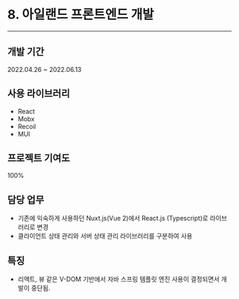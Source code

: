 # 8. 아일랜드 프론트엔드 개발

---

## 개발 기간

2022.04.26 ~ 2022.06.13

## 사용 라이브러리

- React
- Mobx
- Recoil
- MUI

## 프로젝트 기여도

100%

## 담당 업무

- 기존에 익숙하게 사용하던 Nuxt.js(Vue 2)에서 React.js (Typescript)로 라이브러리로 변경
- 클라이언트 상태 관리와 서버 상태 관리 라이브러리를 구분하여 사용

## 특징

- 리액트, 뷰 같은 V-DOM 기반에서 자바 스프링 템플릿 엔진 사용이 결정되면서 개발이 중단됨.
